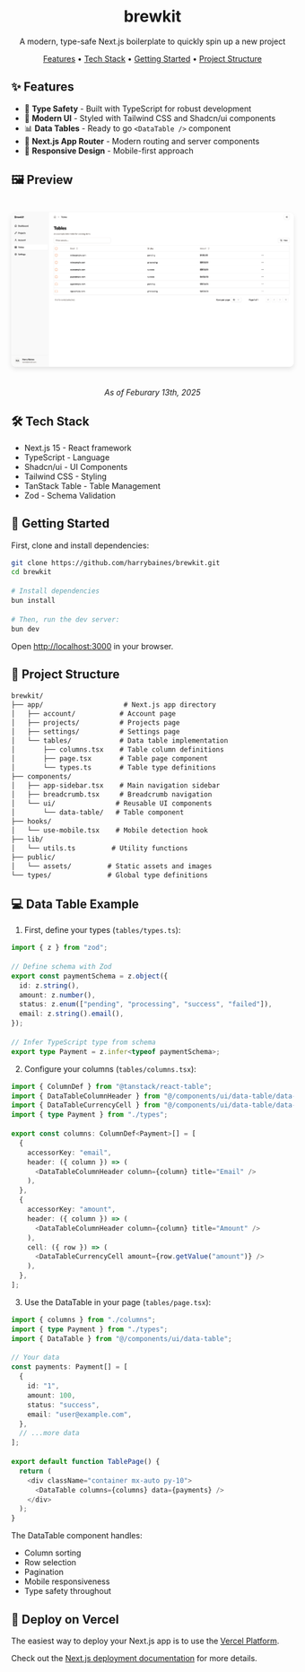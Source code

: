 <div align="center">
  <h1>brewkit</h1>
  <p>A modern, type-safe Next.js boilerplate to quickly spin up a new project</p>

  <p>
    <a href="#features">Features</a> •
    <a href="#tech-stack">Tech Stack</a> •
    <a href="#getting-started">Getting Started</a> •
    <a href="#project-structure">Project Structure</a>
  </p>
</div>

## ✨ Features

- 🎯 **Type Safety** - Built with TypeScript for robust development
- 🎨 **Modern UI** - Styled with Tailwind CSS and Shadcn/ui components
- 📊 **Data Tables** - Ready to go `<DataTable />` component
- 🚀 **Next.js App Router** - Modern routing and server components
- 📱 **Responsive Design** - Mobile-first approach

## 🖼️ Preview

<div align="center">
  <img src="public/assets/preview.png" alt="Brewkit Preview" width="800" style="border-radius: 8px; margin: 20px 0; box-shadow: 0 4px 8px rgba(0,0,0,0.1);" />
  <p align="center"><em>As of Feburary 13th, 2025</em></p>
</div>

## 🛠️ Tech Stack

- Next.js 15 - React framework
- TypeScript - Language
- Shadcn/ui - UI Components
- Tailwind CSS - Styling
- TanStack Table - Table Management
- Zod - Schema Validation

## 🚀 Getting Started

First, clone and install dependencies:

```bash
git clone https://github.com/harrybaines/brewkit.git
cd brewkit

# Install dependencies
bun install

# Then, run the dev server:
bun dev
```

Open [http://localhost:3000](http://localhost:3000) in your browser.

## 📁 Project Structure

```
brewkit/
├── app/                    # Next.js app directory
│   ├── account/           # Account page
│   ├── projects/          # Projects page
│   ├── settings/          # Settings page
│   └── tables/            # Data table implementation
│       ├── columns.tsx    # Table column definitions
│       ├── page.tsx       # Table page component
│       └── types.ts       # Table type definitions
├── components/
│   ├── app-sidebar.tsx    # Main navigation sidebar
│   ├── breadcrumb.tsx     # Breadcrumb navigation
│   └── ui/               # Reusable UI components
│       └── data-table/   # Table component
├── hooks/
│   └── use-mobile.tsx    # Mobile detection hook
├── lib/
│   └── utils.ts         # Utility functions
├── public/
│   └── assets/         # Static assets and images
└── types/              # Global type definitions
```

## 💻 Data Table Example

1. First, define your types (`tables/types.ts`):

```typescript
import { z } from "zod";

// Define schema with Zod
export const paymentSchema = z.object({
  id: z.string(),
  amount: z.number(),
  status: z.enum(["pending", "processing", "success", "failed"]),
  email: z.string().email(),
});

// Infer TypeScript type from schema
export type Payment = z.infer<typeof paymentSchema>;
```

2. Configure your columns (`tables/columns.tsx`):

```typescript
import { ColumnDef } from "@tanstack/react-table";
import { DataTableColumnHeader } from "@/components/ui/data-table/data-table-column-header";
import { DataTableCurrencyCell } from "@/components/ui/data-table/data-table-currency-cell";
import { type Payment } from "./types";

export const columns: ColumnDef<Payment>[] = [
  {
    accessorKey: "email",
    header: ({ column }) => (
      <DataTableColumnHeader column={column} title="Email" />
    ),
  },
  {
    accessorKey: "amount",
    header: ({ column }) => (
      <DataTableColumnHeader column={column} title="Amount" />
    ),
    cell: ({ row }) => (
      <DataTableCurrencyCell amount={row.getValue("amount")} />
    ),
  },
];
```

3. Use the DataTable in your page (`tables/page.tsx`):

```typescript
import { columns } from "./columns";
import { type Payment } from "./types";
import { DataTable } from "@/components/ui/data-table";

// Your data
const payments: Payment[] = [
  {
    id: "1",
    amount: 100,
    status: "success",
    email: "user@example.com",
  },
  // ...more data
];

export default function TablePage() {
  return (
    <div className="container mx-auto py-10">
      <DataTable columns={columns} data={payments} />
    </div>
  );
}
```

The DataTable component handles:

- Column sorting
- Row selection
- Pagination
- Mobile responsiveness
- Type safety throughout

## 🚀 Deploy on Vercel

The easiest way to deploy your Next.js app is to use the [Vercel Platform](https://vercel.com/new?utm_medium=default-template&filter=next.js&utm_source=create-next-app&utm_campaign=create-next-app-readme).

Check out the [Next.js deployment documentation](https://nextjs.org/docs/app/building-your-application/deploying) for more details.
